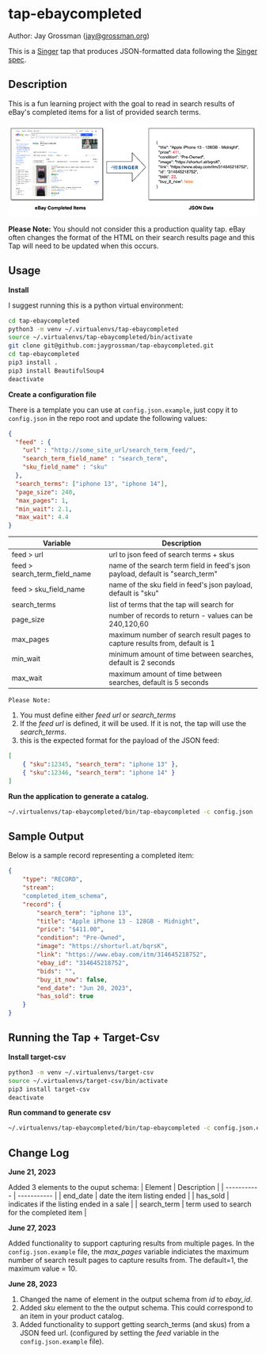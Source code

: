 # tap-ebaycompleted

Author: Jay Grossman (jay@grossman.org)

This is a [Singer](http://singer.io) tap that produces JSON-formatted data following the [Singer spec](https://github.com/singer-io/getting-started/blob/master/SPEC.md).

## Description

This is a fun learning project with the goal to read in search results of eBay's completed items for a list of provided search terms. 

![tap-ebaycompleted](docs/tap-ebaycompleted_dataflow.png)

**Please Note:** You should not consider this a production quality tap. eBay often changes the format of the HTML on their search results page and this Tap will need to be updated when this occurs. 

## Usage

**Install**

I suggest running this is a python virtual environment:

```bash
cd tap-ebaycompleted
python3 -m venv ~/.virtualenvs/tap-ebaycompleted
source ~/.virtualenvs/tap-ebaycompleted/bin/activate
git clone git@github.com:jaygrossman/tap-ebaycompleted.git
cd tap-ebaycompleted
pip3 install .
pip3 install BeautifulSoup4
deactivate
```

**Create a configuration file**

There is a template you can use at `config.json.example`, just copy it to `config.json` in the repo root and update the following values:
```json
{
  "feed" : {
    "url" : "http://some_site_url/search_term_feed/",
    "search_term_field_name" : "search_term",
    "sku_field_name" : "sku"
  },
  "search_terms": ["iphone 13", "iphone 14"],
  "page_size": 240,
  "max_pages": 1,
  "min_wait": 2.1,
  "max_wait": 4.4
}
```

| Variable | Description |
| ----------- | ----------- |
| feed > url | url to json feed of search terms + skus |
| feed > search_term_field_name | name of the search term field in feed's json payload, default is "search_term" |
| feed > sku_field_name | name of the sku field in feed's json payload, default is "sku" |
| search_terms | list of terms that the tap will search for |
| page_size | number of records to return - values can be 240,120,60 |
| max_pages | maximum number of search result pages to capture results from, default is 1 |
| min_wait | minimum amount of time between searches, default is 2 seconds |
| max_wait | maximum amount of time between searches, default is 5 seconds |

`Please Note:` 
1) You must define either *feed url* or *search_terms*
2) If the *feed url* is defined, it will be used. If it is not, the tap will use the *search_terms*.
3) this is the expected format for the payload of the JSON feed:
```json
[
    { "sku":12345, "search_term": "iphone 13" },
    { "sku":12346, "search_term": "iphone 14" }
]
```

**Run the application to generate a catalog.**
```bash
~/.virtualenvs/tap-ebaycompleted/bin/tap-ebaycompleted -c config.json
```


## Sample Output
Below is a sample record representing a completed item:
```json
{
    "type": "RECORD", 
    "stream": 
    "completed_item_schema", 
    "record": {
        "search_term": "iphone 13", 
        "title": "Apple iPhone 13 - 128GB - Midnight", 
        "price": "$411.00", 
        "condition": "Pre-Owned", 
        "image": "https://shorturl.at/bqrsK", 
        "link": "https://www.ebay.com/itm/314645218752", 
        "ebay_id": "314645218752", 
        "bids": "", 
        "buy_it_now": false, 
        "end_date": "Jun 20, 2023", 
        "has_sold": true
    }
}
```

## Running the Tap + Target-Csv

**Install target-csv**
```bash
python3 -m venv ~/.virtualenvs/target-csv
source ~/.virtualenvs/target-csv/bin/activate
pip3 install target-csv
deactivate
```

**Run command to generate csv**

```bash
~/.virtualenvs/tap-ebaycompleted/bin/tap-ebaycompleted -c config.json.example | ~/.virtualenvs/target-csv/bin/target-csv 
```

## Change Log

**June 21, 2023**

Added 3 elements to the ouput schema:
| Element | Description |
| ----------- | ----------- |
| end_date | date the item listing ended |
| has_sold | indicates if the listing ended in a sale |
| search_term | term used to search for the completed item |

**June 27, 2023**

Added functionality to support capturing results from multiple pages. In the `config.json.example` file, the *max_pages* variable indiciates the maximum number of search result pages to capture results from. The default=1, the maximum value = 10.

**June 28, 2023**

1. Changed the name of element in the output schema from *id* to *ebay_id*.
2. Added *sku* element to the the output schema. This could correspond to an item in your product catalog.
3. Added functionality to support getting search_terms (and skus) from a JSON feed url. (configured by setting the *feed* variable in the `config.json.example` file).